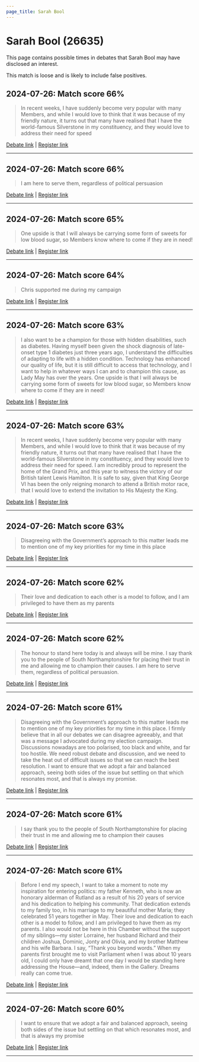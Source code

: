 ```yaml
---
page_title: Sarah Bool
---
```


# Sarah Bool  (26635)

This page contains possible times in debates that Sarah Bool may have disclosed an interest.

This match is loose and is likely to include false positives. 



## 2024-07-26: Match score 66%

>In recent weeks, I have suddenly become very popular with many Members, and while I would love to think that it was because of my friendly nature, it turns out that many have realised that I have the world-famous Silverstone in my constituency, and they would love to address their need for speed

[Debate link](https://www.theyworkforyou.com/debates/?id=2024-07-26d.974.1) | [Register link](https://www.theyworkforyou.com/mp/26635/register)


---



## 2024-07-26: Match score 66%

>I am here to serve them, regardless of political persuasion

[Debate link](https://www.theyworkforyou.com/debates/?id=2024-07-26d.974.1) | [Register link](https://www.theyworkforyou.com/mp/26635/register)


---



## 2024-07-26: Match score 65%

>One upside is that I will always be carrying some form of sweets for low blood sugar, so Members know where to come if they are in need!

[Debate link](https://www.theyworkforyou.com/debates/?id=2024-07-26d.974.1) | [Register link](https://www.theyworkforyou.com/mp/26635/register)


---



## 2024-07-26: Match score 64%

>Chris supported me during my campaign

[Debate link](https://www.theyworkforyou.com/debates/?id=2024-07-26d.974.1) | [Register link](https://www.theyworkforyou.com/mp/26635/register)


---



## 2024-07-26: Match score 63%

>I also want to be a champion for those with hidden disabilities, such as diabetes. Having myself been given the shock diagnosis of late-onset type 1 diabetes just three years ago, I understand the difficulties of adapting to life with a hidden condition. Technology has enhanced our quality of life, but it is still difficult to access that technology, and I want to help in whatever ways I can and to champion this cause, as Lady May has over the years. One upside is that I will always be carrying some form of sweets for low blood sugar, so Members know where to come if they are in need!

[Debate link](https://www.theyworkforyou.com/debates/?id=2024-07-26d.974.1) | [Register link](https://www.theyworkforyou.com/mp/26635/register)


---



## 2024-07-26: Match score 63%

>In recent weeks, I have suddenly become very popular with many Members, and while I would love to think that it was because of my friendly nature, it turns out that many have realised that I have the world-famous Silverstone in my constituency, and they would love to address their need for speed. I am incredibly proud to represent the home of the Grand Prix, and this year to witness the victory of our British talent Lewis Hamilton. It is safe to say, given that King George VI has been the only reigning monarch to attend a British motor race, that I would love to extend the invitation to His Majesty the King.

[Debate link](https://www.theyworkforyou.com/debates/?id=2024-07-26d.974.1) | [Register link](https://www.theyworkforyou.com/mp/26635/register)


---



## 2024-07-26: Match score 63%

>Disagreeing with the Government’s approach to this matter leads me to mention one of my key priorities for my time in this place

[Debate link](https://www.theyworkforyou.com/debates/?id=2024-07-26d.974.1) | [Register link](https://www.theyworkforyou.com/mp/26635/register)


---



## 2024-07-26: Match score 62%

>Their love and dedication to each other is a model to follow, and I am privileged to have them as my parents

[Debate link](https://www.theyworkforyou.com/debates/?id=2024-07-26d.974.1) | [Register link](https://www.theyworkforyou.com/mp/26635/register)


---



## 2024-07-26: Match score 62%

>The honour to stand here today is and always will be mine. I say thank you to the people of South Northamptonshire for placing their trust in me and allowing me to champion their causes. I am here to serve them, regardless of political persuasion.

[Debate link](https://www.theyworkforyou.com/debates/?id=2024-07-26d.974.1) | [Register link](https://www.theyworkforyou.com/mp/26635/register)


---



## 2024-07-26: Match score 61%

>Disagreeing with the Government’s approach to this matter leads me to mention one of my key priorities for my time in this place. I firmly believe that in all our debates we can disagree agreeably, and that was a message I advocated during my election campaign. Discussions nowadays are too polarised, too black and white, and far too hostile. We need robust debate and discussion, and we need to take the heat out of difficult issues so that we can reach the best resolution. I want to ensure that we adopt a fair and balanced approach, seeing both sides of the issue but settling on that which resonates most, and that is always my promise.

[Debate link](https://www.theyworkforyou.com/debates/?id=2024-07-26d.974.1) | [Register link](https://www.theyworkforyou.com/mp/26635/register)


---



## 2024-07-26: Match score 61%

>I say thank you to the people of South Northamptonshire for placing their trust in me and allowing me to champion their causes

[Debate link](https://www.theyworkforyou.com/debates/?id=2024-07-26d.974.1) | [Register link](https://www.theyworkforyou.com/mp/26635/register)


---



## 2024-07-26: Match score 61%

>Before I end my speech, I want to take a moment to note my inspiration for entering politics: my father Kenneth, who is now an honorary alderman of Rutland as a result of his 20 years of service and his dedication to helping his community. That dedication extends to my family too, in his marriage to my beautiful mother Maria; they celebrated 51 years together in May. Their love and dedication to each other is a model to follow, and I am privileged to have them as my parents. I also would not be here in this Chamber without the support of my siblings—my sister Lorraine, her husband Richard and their children Joshua, Dominic, Jonty and Olivia, and my brother Matthew and his wife Barbara. I say, “Thank you beyond words.” When my parents first brought me to visit Parliament when I was about 10 years old, I could only have dreamt that one day I would be standing here addressing the House—and, indeed, them in the Gallery. Dreams really can come true.

[Debate link](https://www.theyworkforyou.com/debates/?id=2024-07-26d.974.1) | [Register link](https://www.theyworkforyou.com/mp/26635/register)


---



## 2024-07-26: Match score 60%

>I want to ensure that we adopt a fair and balanced approach, seeing both sides of the issue but settling on that which resonates most, and that is always my promise

[Debate link](https://www.theyworkforyou.com/debates/?id=2024-07-26d.974.1) | [Register link](https://www.theyworkforyou.com/mp/26635/register)


---

